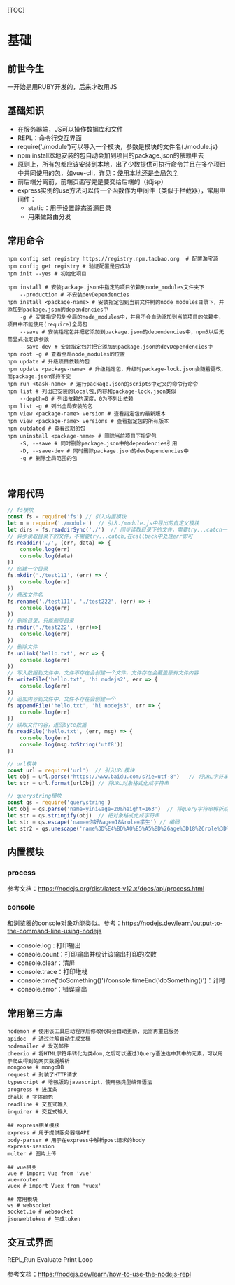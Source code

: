 

[TOC]

# 基础

## 前世今生

一开始是用RUBY开发的，后来才改用JS



## 基础知识

- 在服务器端，JS可以操作数据库和文件
- REPL：命令行交互界面
- require('./module')可以导入一个模块，参数是模块的文件名(./module.js)
- npm install本地安装的包自动会加到项目的package.json的依赖中去
- 原则上，所有包都应该安装到本地，出了少数提供可执行命令并且在多个项目中共同使用的包，如vue-cli，详见：[使用本地还是全局包？](https://nodejs.dev/learn/npm-global-or-local-packages)
- 前后端分离前，前端页面写完是要交给后端的（如jsp）
- express实例的use方法可以传一个函数作为中间件（类似于拦截器），常用中间件：
  - static：用于设置静态资源目录
  - 用来做路由分发



## 常用命令

```shell
npm config set registry https://registry.npm.taobao.org  # 配置淘宝源
npm config get registry # 验证配置是否成功
npm init --yes # 初始化项目

npm install # 安装package.json中指定的项目依赖到node_modules文件夹下
	--production # 不安装devDependencies
npm install <package-name> # 安装指定包到当前文件树的node_modules目录下，并添加到package.json的dependencies中
	-g # 安装指定包到全局的node_modules中，并且不会自动添加到当前项目的依赖中，项目中不能使用(require)全局包
	--save # 安装指定包并把它添加到package.json的dependencies中，npm5以后无需显式指定该参数
	--save-dev # 安装指定包并把它添加到package.json的devDependencies中
npm root -g # 查看全局node_modules的位置
npm update # 升级项目依赖的包
npm update <package-name> # 升级指定包，升级时package-lock.json会随着更改，而package.json保持不变
npm run <task-name> # 运行package.json的scripts中定义的命令行命令
npm list # 列出已安装的local包,内容和package-lock.json类似
	--depth=0 # 列出依赖的深度，0为不列出依赖
npm list -g # 列出全局安装的包
npm view <package-name> version # 查看指定包的最新版本
npm view <package-name> versions # 查看指定包的所有版本 
npm outdated # 查看过期的包
npm uninstall <package-name> # 删除当前项目下指定包
	-S, --save # 同时删除package.json中的dependencies引用
	-D, --save-dev # 同时删除package.json的devDependencies中
	-g # 删除全局范围的包



```



## 常用代码

```javascript
// fs模块
const fs = require('fs') // 引入内置模块
let m = require('./module')  // 引入./module.js中导出的自定义模块
let dirs = fs.readdirSync('./')  // 同步读取目录下的文件，需要try...catch一下，否则出错程序会终止执行
// 异步读取目录下的文件，不需要try...catch,在callback中处理err即可
fs.readdir('./', (err, data) => {
    console.log(err)
    console.log(data)
})
// 创建一个目录
fs.mkdir('./test111', (err) => {
    console.log(err)
})
// 修改文件名
fs.rename('./test111', './test222', (err) => {
    console.log(err)
})
// 删除目录，只能删空目录
fs.rmdir('./test222', (err)=>{
    console.log(err)
})
// 删除文件
fs.unlink('hello.txt', err => {
    console.log(err)
})
// 写入数据到文件中，文件不存在会创建一个文件，文件存在会覆盖原有文件内容
fs.writeFile('hello.txt', 'hi nodejs2', err => {
    console.log(err)
})
// 追加内容到文件中，文件不存在会创建一个
fs.appendFile('hello.txt', 'hi nodejs3', err => {
    console.log(err)
})
// 读取文件内容，返回byte数据
fs.readFile('hello.txt', (err, msg) => {
    console.log(err)
    console.log(msg.toString('utf8'))
})

// url模块
const url = require('url')  // 引入URL模块
let obj = url.parse("https://www.baidu.com/s?ie=utf-8")   // 将URL字符串解析成一个对象
let str = url.format(urlObj) // 将URL对象格式化成字符串

// querystring模块
const qs = require('querystring')
let obj = qs.parse('name=yini&age=20&height=163')  // 将query字符串解析成一个对象
let str = qs.stringify(obj)  // 把对象格式化成字符串
let str = qs.escape('name=你好&age=18&role=学生') // 编码
let str2 = qs.unescape('name%3D%E4%BD%A0%E5%A5%BD%26age%3D18%26role%3D%E5%AD%A6%E7%94%9F')  // 解码
```

## 内置模块

### process

参考文档：https://nodejs.org/dist/latest-v12.x/docs/api/process.html



### console

和浏览器的console对象功能类似。参考：https://nodejs.dev/learn/output-to-the-command-line-using-nodejs

- console.log : 打印输出
- console.count：打印输出并统计该输出打印的次数
- console.clear：清屏
- console.trace：打印堆栈
- console.time('doSomething()')/console.timeEnd('doSomething()')：计时
- console.error：错误输出

## 常用第三方库

```shell
nodemon # 使用该工具启动程序后修改代码会自动更新，无需再重启服务
apidoc  # 通过注解自动生成文档
nodemailer # 发送邮件
cheerio # 将HTML字符串转化为类dom,之后可以通过JQuery语法选中其中的元素，可以用于爬虫得到的网页数据解析
mongoose # mongoDB
request # 封装了HTTP请求
typescript # 增强版的javascript，使用强类型编译语法
progress # 进度条
chalk # 字体颜色
readline # 交互式输入
inquirer # 交互式输入

## express相关模块
express # 用于提供服务器端API
body-parser # 用于在express中解析post请求的body 
express-session
multer # 图片上传

## vue相关
vue # import Vue from 'vue'
vue-router
vuex # import Vuex from 'vuex'

## 常用模块
ws # websocket
socket.io # websocket
jsonwebtoken # 生成token
```

## 交互式界面

REPL,Run Evaluate Print Loop

参考文档：https://nodejs.dev/learn/how-to-use-the-nodejs-repl






```

```